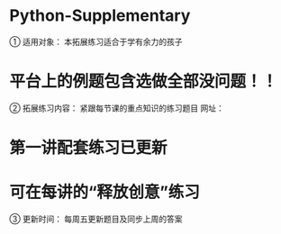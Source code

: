 # Python-Supplementary

① 适用对象：
本拓展练习适合于学有余力的孩子
# 平台上的例题包含选做全部没问题！！

② 拓展练习内容：
紧跟每节课的重点知识的练习题目
网址：
# 第一讲配套练习已更新
# 可在每讲的“释放创意”练习

③ 更新时间：
每周五更新题目及同步上周的答案
